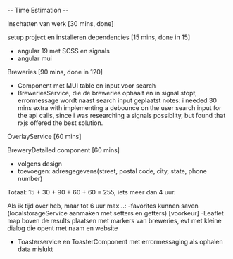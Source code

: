 -- Time Estimation --

Inschatten van werk [30 mins, done]

setup project en installeren dependencies [15 mins, done in 15]
- angular 19 met SCSS en signals
- angular mui

Breweries [90 mins, done in 120]
- Component met MUI table en input voor search
- BreweriesService, die de breweries ophaalt en in signal stopt, errormessage wordt naast search input geplaatst
notes: i needed 30 mins extra with implementing a debounce on the user search input for the api calls, since i was researching a signals possiblity, but found that rxjs offered the best solution.

OverlayService [60 mins]

BreweryDetailed component [60 mins]
- volgens design
- toevoegen:   adresgegevens(street, postal code, city, state, phone number)

Totaal: 15 + 30 + 90 + 60 + 60 = 255, iets meer dan 4 uur.

Als ik tijd over heb, maar tot 6 uur max…:
-favorites kunnen saven (localstorageService aanmaken met setters en getters) [voorkeur]
-Leaflet map boven de results plaatsen met markers van breweries, evt met kleine dialog die opent met naam en website
- Toasterservice en ToasterComponent met errormessaging als ophalen data mislukt